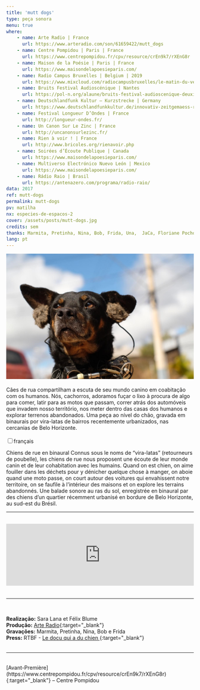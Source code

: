 ```yaml
---
title: 'mutt dogs'
type: peça sonora
menu: true
where: 
    - name: Arte Radio | France 
      url: https://www.arteradio.com/son/61659422/mutt_dogs
    - name: Centre Pompidou | Paris | France 
      url: https://www.centrepompidou.fr/cpv/resource/crEn9k7/rXEnG8r
    - name: Maison de la Poésie | Paris | France
      url: https://www.maisondelapoesieparis.com/
    - name: Radio Campus Bruxelles | Belgium | 2019
      url: https://www.mixcloud.com/radiocampusbruxelles/le-matin-du-vendredi-aka-lemission-19022018/
    - name: Bruits Festival Audioscénique | Nantes 
      url: https://pol-n.org/alaune/bruits-festival-audioscenique-deuxieme-edition/
    - name: Deutschlandfunk Kultur – Kurzstrecke | Germany  
      url: https://www.deutschlandfunkkultur.de/innovativ-zeitgemaess-radiophon-kurzstrecke-77.1020.de.html?dram:article_id=419830
    - name: Festival Longueur D’Ondes | France   
      url: http://longueur-ondes.fr/
    - name: Un Canon Sur Le Zinc | France   
      url: http://uncanonsurlezinc.fr/
    - name: Rien à voir ! | France  
      url: http://www.bricoles.org/rienavoir.php
    - name: Soirées d’Écoute Publique | Canada  
      url: https://www.maisondelapoesieparis.com/
    - name: Multiverso Electrónico Nuevo León | Mexico  
      url: https://www.maisondelapoesieparis.com/
    - name: Rádio Raio | Brasil  
      url: https://antenazero.com/programa/radio-raio/
data: 2017
ref: mutt-dogs
permalink: mutt-dogs
pv: matilha
nx: especies-de-espacos-2
cover: /assets/posts/mutt-dogs.jpg
credits: sem
thanks: Marmita, Pretinha, Nina, Bob, Frida, Una,  JaCa, Floriane Pochon, Gabriel Lecup, Marie-Christine Cabanas
lang: pt
---
```

  
<img src="../assets/posts/mutt-dogs.jpg" class="img-border">
<br><br>
Cães de rua compartilham a escuta de seu mundo canino em coabitação com os humanos. Nós, cachorros, adoramos fuçar o lixo à procura de algo para comer, latir para as motos que passam, correr atrás dos automóveis que invadem nosso território, nos meter dentro das casas dos humanos e explorar terrenos abandonados. Uma peça ao nível do chão, gravada em binaurais por vira-latas de bairros recentemente urbanizados, nas cercanias de Belo Horizonte.
<br><br>

<div class="wrap-collabsible"> <input id="collapsible" class="toggle" type="checkbox"><label for="collapsible" class="lbl-toggle">français</label><div class="collapsible-content"><div class="content-inner"><p> Chiens de rue en binaural Connus sous le noms de “vira-latas” (retourneurs de poubelle), les chiens de rue nous proposent une écoute de leur monde canin et de leur cohabitation avec les humains. Quand on est chien, on aime fouiller dans les déchets pour y dénicher quelque chose à manger, on aboie quand une moto passe, on court autour des voitures qui envahissent notre territoire, on se faufile à l’intérieur des maisons et on explore les terrains abandonnés. Une balade sonore au ras du sol, enregistrée en binaural par des chiens d’un quartier récemment urbanisé en bordure de Belo Horizonte, au sud-est du Brésil.</p></div></div></div>

---

<br>
<div class="audio-wrapper">
   <iframe width="100%" height="166" scrolling="no" frameborder="no" allow="autoplay" src="https://w.soundcloud.com/player/?url=https%3A//api.soundcloud.com/tracks/382080137&color=%23ffb800&auto_play=false&hide_related=false&show_comments=true&show_user=true&show_reposts=false&show_teaser=true"></iframe>
</div>
<br>

---

<br>


**Realização:** Sara Lana et Félix Blume<br>
**Produção:** [Arte Radio](https://www.arteradio.com/son/61659422/mutt_dogs){:target="_blank"}<br>
**Gravações:** Marmita, Pretinha, Nina, Bob e Frida<br>
**Press:** RTBF - [ Le docu qui a du chien ](https://www.rtbf.be/culture/pop-up/culture-web/detail_mutt-dogs-le-docu-qui-a-du-chien?id=9813632){:target="_blank"}
<br> <br>

---

 <br>
[Avant-Première](https://www.centrepompidou.fr/cpv/resource/crEn9k7/rXEnG8r){:target="_blank"} – Centre Pompidou
